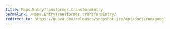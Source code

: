 ```yaml
---
title: Maps.EntryTransformer.transformEntry
permalink: /Maps.EntryTransformer.transformEntry/
redirect_to: https://guava.dev/releases/snapshot-jre/api/docs/com/google/common/collect/Maps.EntryTransformer.html#transformEntry-K-V1-
---
```

